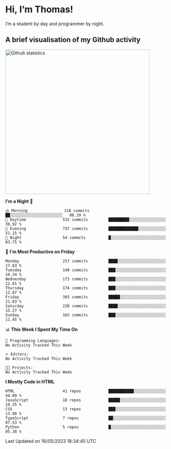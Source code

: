 # Hi, I’m Thomas!
I’m a student by day and programmer by night.

## A brief visualisation of my Github activity

<img title="My Github statistics" alt="Github statistics" width="450px" src="https://github-readme-stats.vercel.app/api?username=thomasrettig&show_icons=true&include_all_commits=true&count_private=true&&hide=issues&theme=tokyonight&border_radius=6px"/>

<!--START_SECTION:waka-->
**I'm a Night 🦉** 

```text
🌞 Morning                118 commits         ██░░░░░░░░░░░░░░░░░░░░░░░   08.19 % 
🌆 Daytime                532 commits         █████████░░░░░░░░░░░░░░░░   36.92 % 
🌃 Evening                737 commits         █████████████░░░░░░░░░░░░   51.15 % 
🌙 Night                  54 commits          █░░░░░░░░░░░░░░░░░░░░░░░░   03.75 % 
```
📅 **I'm Most Productive on Friday** 

```text
Monday                   257 commits         ████░░░░░░░░░░░░░░░░░░░░░   17.83 % 
Tuesday                  149 commits         ███░░░░░░░░░░░░░░░░░░░░░░   10.34 % 
Wednesday                173 commits         ███░░░░░░░░░░░░░░░░░░░░░░   12.01 % 
Thursday                 174 commits         ███░░░░░░░░░░░░░░░░░░░░░░   12.07 % 
Friday                   303 commits         █████░░░░░░░░░░░░░░░░░░░░   21.03 % 
Saturday                 220 commits         ████░░░░░░░░░░░░░░░░░░░░░   15.27 % 
Sunday                   165 commits         ███░░░░░░░░░░░░░░░░░░░░░░   11.45 % 
```


📊 **This Week I Spent My Time On** 

```text
💬 Programming Languages: 
No Activity Tracked This Week

🔥 Editors: 
No Activity Tracked This Week

🐱‍💻 Projects: 
No Activity Tracked This Week
```

**I Mostly Code in HTML** 

```text
HTML                     41 repos            ███████████░░░░░░░░░░░░░░   44.09 % 
JavaScript               18 repos            █████░░░░░░░░░░░░░░░░░░░░   19.35 % 
CSS                      13 repos            ███░░░░░░░░░░░░░░░░░░░░░░   13.98 % 
TypeScript               7 repos             ██░░░░░░░░░░░░░░░░░░░░░░░   07.53 % 
Python                   5 repos             █░░░░░░░░░░░░░░░░░░░░░░░░   05.38 % 
```




 Last Updated on 16/05/2023 18:34:45 UTC
<!--END_SECTION:waka-->
